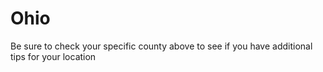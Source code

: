 # Ohio
Be sure to check your specific county above to see if you have additional tips for your location